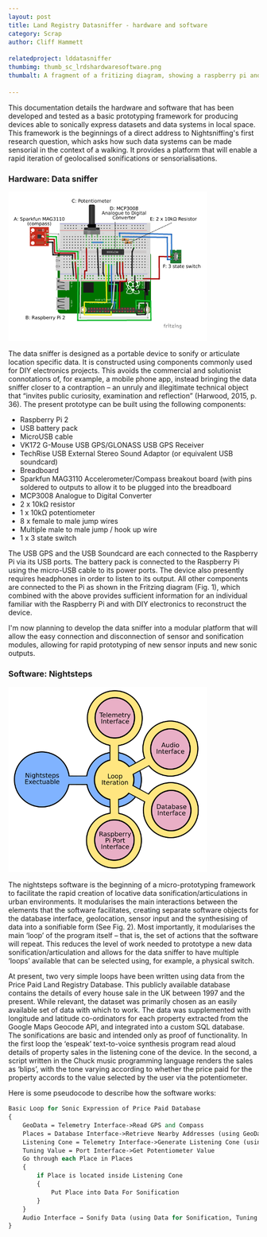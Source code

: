 ```yaml
---
layout: post
title: Land Registry Datasniffer - hardware and software
category: Scrap
author: Cliff Hammett

relatedproject: lddatasniffer
thumbimg: thumb_sc_lrdshardwaresoftware.png
thumbalt: A fragment of a fritizing diagram, showing a raspberry pi and breadboard.

---
```


This documentation details the hardware and software that has been developed and tested as a basic prototyping framework for producing devices able to sonically express datasets and data systems in local space. This framework is the beginnings of a direct address to Nightsniffing's first research question, which asks how such data systems can be made sensorial in the context of a walking. It provides a platform that will enable a rapid iteration of geolocalised sonifications or sensorialisations. 

### Hardware: Data sniffer

![A fritizing diagram showing the circuit for the Land Registry Datasniff](/resources/img/scrap_lrdscircuit.png)

The data sniffer is designed as a portable device to sonify or articulate location specific data. It is constructed using components commonly used for DIY electronics projects. This avoids the commercial and solutionist connotations of, for example, a mobile phone app, instead bringing the data sniffer closer to a contraption – an unruly and illegitimate technical object that “invites public curiosity, examination and reflection” (Harwood, 2015, p. 36). The present prototype can be built using the following components:

* Raspberry Pi 2
* USB battery pack
* MicroUSB cable
* VK172 G-Mouse USB GPS/GLONASS USB GPS Receiver
* TechRise USB External Stereo Sound Adaptor (or equivalent USB soundcard)
* Breadboard
* Sparkfun MAG3110 Accelerometer/Compass breakout board (with pins soldered to outputs to allow it to be plugged into the breadboard
* MCP3008 Analogue to Digital Converter
* 2 x 10kΩ resistor
* 1 x 10kΩ potentiometer
* 8 x female to male jump wires
* Multiple male to male jump / hook up wire
* 1 x 3 state switch

The USB GPS and the USB Soundcard are each connected to the Raspberry Pi via its USB ports. The battery pack is connected to the Raspberry Pi using the micro-USB cable to its power ports. The device also presently requires headphones in order to listen to its output. All other components are connected to the Pi as shown in the Fritzing diagram (Fig. 1), which combined with the above provides sufficient information for an individual familiar with the Raspberry Pi and with DIY electronics to reconstruct the device.

I'm now planning to develop the data sniffer into a modular platform that will allow the easy connection and disconnection of sensor and sonification modules, allowing for rapid prototyping of new sensor inputs and new sonic outputs.

### Software: Nightsteps

![A diagram showing the relationship between the different modules of the Nightsteps software](/resources/img/scrap_nightsteps1.png)

The nightsteps software is the beginning of a micro-prototyping framework to facilitate the rapid creation of locative data sonification/articulations in urban environments. It modularises the main interactions between the elements that the software facilitates, creating separate software objects for the database interface, geolocation, sensor input and the synthesising of data into a sonifiable form (See Fig. 2). Most importantly, it modularises the main ‘loop’ of the program itself – that is, the set of actions that the software will repeat. This reduces the level of work needed to prototype a new data sonification/articulation and allows for the data sniffer to have multiple ‘loops’ available that can be selected using, for example, a physical switch. 

At present, two very simple loops have been written using data from the Price Paid Land Registry Database. This publicly available database contains the details of every house sale in the UK between 1997 and the present. While relevant, the dataset was primarily chosen as an easily available set of data with which to work. The data was supplemented with longitude and latitude co-ordinators for each property extracted from the Google Maps Geocode API, and integrated into a custom SQL database. The sonifications are basic and intended only as proof of functionality. In the first loop the ‘espeak’ text-to-voice synthesis program read aloud details of property sales in the listening cone of the device. In the second, a script written in the Chuck music programming language renders the sales as ‘blips’, with the tone varying according to whether the price paid for the property accords to the value selected by the user via the potentiometer.

Here is some pseudocode to describe how the software works:

```perl
Basic Loop for Sonic Expression of Price Paid Database
{
	GeoData = Telemetry Interface->Read GPS and Compass
	Places = Database Interface->Retrieve Nearby Addresses (using GeoData)
	Listening Cone = Telemetry Interface->Generate Listening Cone (using GeoData)
	Tuning Value = Port Interface->Get Potentiometer Value
	Go through each Place in Places
	{
		if Place is located inside Listening Cone
		{
			Put Place into Data For Sonification
		}
	}
	Audio Interface → Sonify Data (using Data for Sonification, Tuning Value)
}
```
